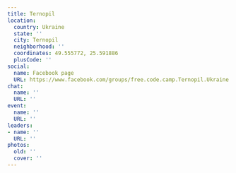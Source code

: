 ```yaml
---
title: Ternopil
location:
  country: Ukraine
  state: ''
  city: Ternopil
  neighborhood: ''
  coordinates: 49.555772, 25.591886
  plusCode: ''
social:
  name: Facebook page
  URL: https://www.facebook.com/groups/free.code.camp.Ternopil.Ukraine
chat:
  name: ''
  URL: ''
event:
  name: ''
  URL: ''
leaders:
- name: ''
  URL: ''
photos:
  old: ''
  cover: ''
---
```

